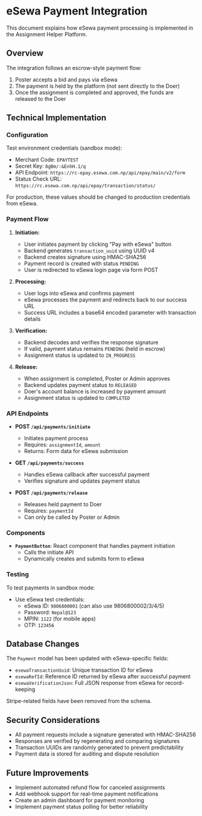 # eSewa Payment Integration

This document explains how eSewa payment processing is implemented in the Assignment Helper Platform.

## Overview

The integration follows an escrow-style payment flow:

1. Poster accepts a bid and pays via eSewa
2. The payment is held by the platform (not sent directly to the Doer)
3. Once the assignment is completed and approved, the funds are released to the Doer

## Technical Implementation

### Configuration

Test environment credentials (sandbox mode):
- Merchant Code: `EPAYTEST`
- Secret Key: `8gBm/:&EnhH.1/q`
- API Endpoint: `https://rc-epay.esewa.com.np/api/epay/main/v2/form`
- Status Check URL: `https://rc.esewa.com.np/api/epay/transaction/status/`

For production, these values should be changed to production credentials from eSewa.

### Payment Flow

1. **Initiation:**
   - User initiates payment by clicking "Pay with eSewa" button
   - Backend generates `transaction_uuid` using UUID v4
   - Backend creates signature using HMAC-SHA256
   - Payment record is created with status `PENDING`
   - User is redirected to eSewa login page via form POST

2. **Processing:**
   - User logs into eSewa and confirms payment
   - eSewa processes the payment and redirects back to our success URL
   - Success URL includes a base64 encoded parameter with transaction details

3. **Verification:**
   - Backend decodes and verifies the response signature
   - If valid, payment status remains `PENDING` (held in escrow)
   - Assignment status is updated to `IN_PROGRESS`

4. **Release:**
   - When assignment is completed, Poster or Admin approves
   - Backend updates payment status to `RELEASED`
   - Doer's account balance is increased by payment amount
   - Assignment status is updated to `COMPLETED`

### API Endpoints

- **POST `/api/payments/initiate`**
  - Initiates payment process
  - Requires: `assignmentId`, `amount`
  - Returns: Form data for eSewa submission

- **GET `/api/payments/success`**
  - Handles eSewa callback after successful payment
  - Verifies signature and updates payment status

- **POST `/api/payments/release`**
  - Releases held payment to Doer
  - Requires: `paymentId`
  - Can only be called by Poster or Admin

### Components

- **`PaymentButton`**: React component that handles payment initiation
  - Calls the initiate API
  - Dynamically creates and submits form to eSewa

### Testing

To test payments in sandbox mode:
- Use eSewa test credentials:
  - eSewa ID: `9806800001` (can also use 9806800002/3/4/5)
  - Password: `Nepal@123`
  - MPIN: `1122` (for mobile apps)
  - OTP: `123456`

## Database Changes

The `Payment` model has been updated with eSewa-specific fields:
- `esewaTransactionUuid`: Unique transaction ID for eSewa
- `esewaRefId`: Reference ID returned by eSewa after successful payment
- `esewaVerificationJson`: Full JSON response from eSewa for record-keeping

Stripe-related fields have been removed from the schema.

## Security Considerations

- All payment requests include a signature generated with HMAC-SHA256
- Responses are verified by regenerating and comparing signatures
- Transaction UUIDs are randomly generated to prevent predictability
- Payment data is stored for auditing and dispute resolution

## Future Improvements

- Implement automated refund flow for canceled assignments
- Add webhook support for real-time payment notifications
- Create an admin dashboard for payment monitoring
- Implement payment status polling for better reliability 